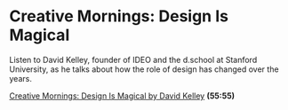 # Creative Mornings: Design Is Magical

Listen to David Kelley, founder of IDEO and the d.school at Stanford University, as he talks about how the role of design has changed over the years.

[Creative Mornings: Design Is Magical by David Kelley](https://creativemornings.com/podcast/episodes/david-kelley) **\(55:55\)**

